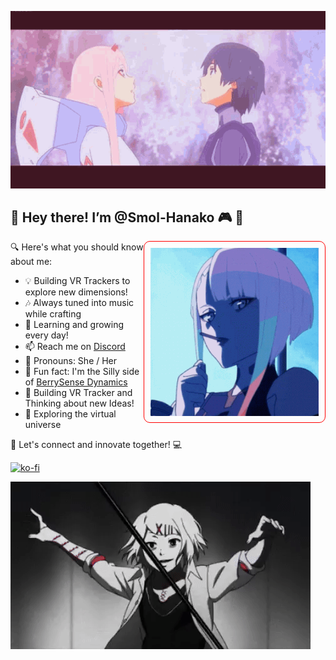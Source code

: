 ![Banner](gifs/banner.gif)

## 👋 Hey there! I’m @Smol-Hanako 🎮 🚀

<img align="right" style="padding: 10px; border: 1px solid red; border-radius: 10px;" src="gifs/pfp.gif" />

🔍 Here's what you should know about me:

- 💡 Building VR Trackers to explore new dimensions!
- 🎶 Always tuned into music while crafting
- 🌱 Learning and growing every day!
- 📫 Reach me on [Discord](https://discord.com/invite/NhzWBtB85z)
- 💁 Pronouns: She / Her
- 🎉 Fun fact: I'm the Silly side of [BerrySense Dynamics](https://github.com/BerrySense-Dynamics)
- 🤖 Building VR Tracker and Thinking about new Ideas!
- 🌌 Exploring the virtual universe

🌟 Let's connect and innovate together! 💻

[![ko-fi](https://ko-fi.com/img/githubbutton_sm.svg)](https://ko-fi.com/G2G5X8604)

![Banner bottom](gifs/footer_banner.gif)

